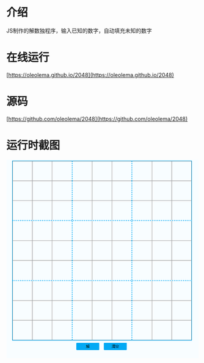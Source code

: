 # 介绍

JS制作的解数独程序，输入已知的数字，自动填充未知的数字


# 在线运行

[https://oleolema.github.io/2048](https://oleolema.github.io/2048)


# 源码
[https://github.com/oleolema/2048](https://github.com/oleolema/2048)

# 运行时截图

![运行时截图](./doc/img/GIF.gif)


